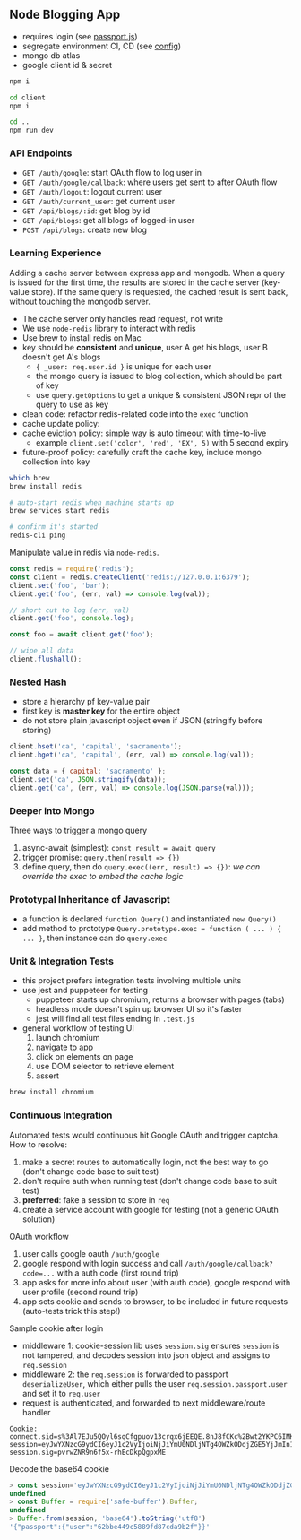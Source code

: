 ## Node Blogging App

- requires login (see [passport.js](./services/passport.js))
- segregate environment CI, CD (see [config](./config/))
- mongo db atlas
- google client id & secret

```bash
npm i

cd client
npm i

cd ..
npm run dev
```

### API Endpoints

- `GET /auth/google`: start OAuth flow to log user in
- `GET /auth/google/callback`: where users get sent to after OAuth flow
- `GET /auth/logout`: logout current user
- `GET /auth/current_user`: get current user
- `GET /api/blogs/:id`: get blog by id
- `GET /api/blogs`: get all blogs of logged-in user
- `POST /api/blogs`: create new blog

### Learning Experience

Adding a cache server between express app and mongodb. When a query is issued for the first time, the results are stored in the cache server (key-value store). If the same query is requested, the cached result is sent back, without touching the mongodb server.

- The cache server only handles read request, not write
- We use `node-redis` library to interact with redis
- Use brew to install redis on Mac
- key should be **consistent** and **unique**, user A get his blogs, user B doesn't get A's blogs
  - `{ _user: req.user.id }` is unique for each user
  - the mongo query is issued to blog collection, which should be part of key
  - use `query.getOptions` to get a unique & consistent JSON repr of the query to use as key
- clean code: refactor redis-related code into the `exec` function
- cache update policy:
- cache eviction policy: simple way is auto timeout with time-to-live
  - example `client.set('color', 'red', 'EX', 5)` with 5 second expiry
- future-proof policy: carefully craft the cache key, include mongo collection into key

```bash
which brew
brew install redis

# auto-start redis when machine starts up
brew services start redis

# confirm it's started
redis-cli ping
```

Manipulate value in redis via `node-redis`.

```javascript
const redis = require('redis');
const client = redis.createClient('redis://127.0.0.1:6379');
client.set('foo', 'bar');
client.get('foo', (err, val) => console.log(val));

// short cut to log (err, val)
client.get('foo', console.log);

const foo = await client.get('foo');

// wipe all data
client.flushall();
```

### Nested Hash

- store a hierarchy pf key-value pair
- first key is **master key** for the entire object
- do not store plain javascript object even if JSON (stringify before storing)

```javascript
client.hset('ca', 'capital', 'sacramento');
client.hget('ca', 'capital', (err, val) => console.log(val));

const data = { capital: 'sacramento' };
client.set('ca', JSON.stringify(data));
client.get('ca', (err, val) => console.log(JSON.parse(val)));
```

### Deeper into Mongo

Three ways to trigger a mongo query

1. async-await (simplest): `const result = await query`
2. trigger promise: `query.then(result => {})`
3. define query, then do `query.exec((err, result) => {})`: _we can override the exec to embed the cache logic_

### Prototypal Inheritance of Javascript

- a function is declared `function Query()` and instantiated `new Query()`
- add method to prototype `Query.prototype.exec = function ( ... ) { ... }`, then instance can do `query.exec`

### Unit & Integration Tests

- this project prefers integration tests involving multiple units
- use jest and puppeteer for testing
  - puppeteer starts up chromium, returns a browser with pages (tabs)
  - headless mode doesn't spin up browser UI so it's faster
  - jest will find all test files ending in `.test.js`
- general workflow of testing UI
  1. launch chromium
  2. navigate to app
  3. click on elements on page
  4. use DOM selector to retrieve element
  5. assert

```bash
brew install chromium
```

### Continuous Integration

Automated tests would continuous hit Google OAuth and trigger captcha. How to resolve:

1. make a secret routes to automatically login, not the best way to go (don't change code base to suit test)
2. don't require auth when running test (don't change code base to suit test)
3. **preferred**: fake a session to store in `req`
4. create a service account with google for testing (not a generic OAuth solution)

OAuth workflow

1. user calls google oauth `/auth/google`
2. google respond with login success and call `/auth/google/callback?code=...` with a auth code (first round trip)
3. app asks for more info about user (with auth code), google respond with user profile (second round trip)
4. app sets cookie and sends to browser, to be included in future requests (auto-tests trick this step!)

Sample cookie after login

- middleware 1: cookie-session lib uses `session.sig` ensures `session` is not tampered, and decodes session into json object and assigns to `req.session`
- middleware 2: the `req.session` is forwarded to passport `deserializeUser`, which either pulls the user `req.session.passport.user` and set it to `req.user`
- request is authenticated, and forwarded to next middleware/route handler

```
Cookie: connect.sid=s%3Al7EJu5QOyl6sqCfgpuov13crqx6jEEQE.8nJ8fCKc%2Bwt2YKPC6IMKt1fub%2FSev3mPNoTotkSo2kA; session=eyJwYXNzcG9ydCI6eyJ1c2VyIjoiNjJiYmU0NDljNTg4OWZkODdjZGE5YjJmIn19; session.sig=pvrwZNR9n6f5x-rhEcDkpQgpxME
```

Decode the base64 cookie

```javascript
> const session='eyJwYXNzcG9ydCI6eyJ1c2VyIjoiNjJiYmU0NDljNTg4OWZkODdjZGE5YjJmIn19'
undefined
> const Buffer = require('safe-buffer').Buffer;
undefined
> Buffer.from(session, 'base64').toString('utf8')
'{"passport":{"user":"62bbe449c5889fd87cda9b2f"}}'
```
